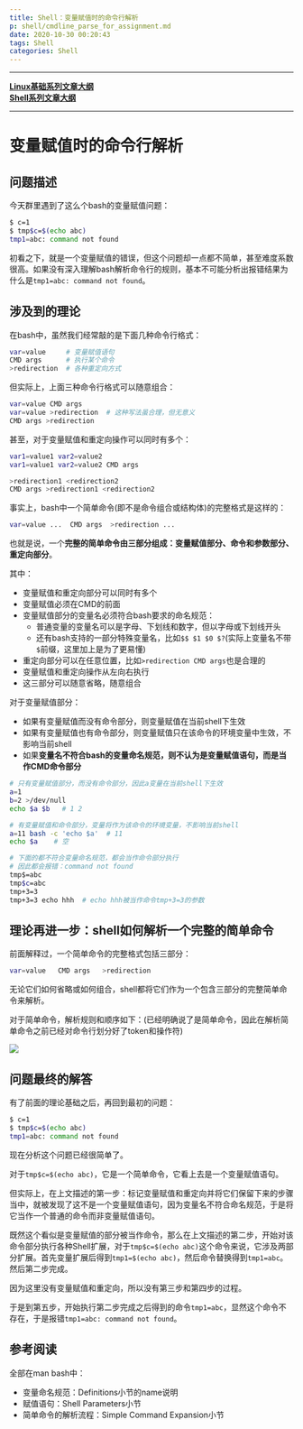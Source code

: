 ```yaml
---
title: Shell：变量赋值时的命令行解析
p: shell/cmdline_parse_for_assignment.md
date: 2020-10-30 00:20:43
tags: Shell
categories: Shell
---
```


--------

**[Linux基础系列文章大纲](/linux/index)**  
**[Shell系列文章大纲](/shell/index)**

--------

# 变量赋值时的命令行解析

## 问题描述

今天群里遇到了这么个bash的变量赋值问题：

```bash
$ c=1
$ tmp$c=$(echo abc)
tmp1=abc: command not found
```

初看之下，就是一个变量赋值的错误，但这个问题却一点都不简单，甚至难度系数很高。如果没有深入理解bash解析命令行的规则，基本不可能分析出报错结果为什么是`tmp1=abc: command not found`。

## 涉及到的理论

在bash中，虽然我们经常敲的是下面几种命令行格式：

```bash
var=value     # 变量赋值语句
CMD args      # 执行某个命令
>redirection  # 各种重定向方式
```

但实际上，上面三种命令行格式可以随意组合：

```bash
var=value CMD args
var=value >redirection  # 这种写法虽合理，但无意义
CMD args >redirection
```

甚至，对于变量赋值和重定向操作可以同时有多个：

```bash
var1=value1 var2=value2
var1=value1 var2=value2 CMD args

>redirection1 <redirection2
CMD args >redirection1 <redirection2
```

事实上，bash中一个简单命令(即不是命令组合或结构体)的完整格式是这样的：

```bash
var=value ...  CMD args  >redirection ...
```

也就是说，一个**完整的简单命令由三部分组成：变量赋值部分、命令和参数部分、重定向部分**。

其中：  
- 变量赋值和重定向部分可以同时有多个  
- 变量赋值必须在CMD的前面  
- 变量赋值部分的变量名必须符合bash要求的命名规范：  
  - 普通变量的变量名可以是字母、下划线和数字，但以字母或下划线开头  
  - 还有bash支持的一部分特殊变量名，比如`$$ $1 $0 $?`(实际上变量名不带`$`前缀，这里加上是为了更易懂)  
- 重定向部分可以在任意位置，比如`>redirection CMD args`也是合理的  
- 变量赋值和重定向操作从左向右执行  
- 这三部分可以随意省略，随意组合  

对于变量赋值部分：  
- 如果有变量赋值而没有命令部分，则变量赋值在当前shell下生效  
- 如果有变量赋值也有命令部分，则变量赋值只在该命令的环境变量中生效，不影响当前shell  
- 如果**变量名不符合bash的变量命名规范，则不认为是变量赋值语句，而是当作CMD命令部分**  

```bash
# 只有变量赋值部分，而没有命令部分，因此a变量在当前shell下生效
a=1
b=2 >/dev/null
echo $a $b   # 1 2

# 有变量赋值和命令部分，变量将作为该命令的环境变量，不影响当前shell
a=11 bash -c 'echo $a'  # 11
echo $a    # 空

# 下面的都不符合变量命名规范，都会当作命令部分执行
# 因此都会报错：command not found
tmp$=abc
tmp$c=abc
tmp+3=3
tmp+3=3 echo hhh  # echo hhh被当作命令tmp+3=3的参数
```

## 理论再进一步：shell如何解析一个完整的简单命令

前面解释过，一个简单命令的完整格式包括三部分：

```bash
var=value   CMD args   >redirection
```

无论它们如何省略或如何组合，shell都将它们作为一个包含三部分的完整简单命令来解析。

对于简单命令，解析规则和顺序如下：(已经明确说了是简单命令，因此在解析简单命令之前已经对命令行划分好了token和操作符)  

![](/img/shell/1603988594364.png)

## 问题最终的解答

有了前面的理论基础之后，再回到最初的问题：

```bash
$ c=1
$ tmp$c=$(echo abc)
tmp1=abc: command not found
```

现在分析这个问题已经很简单了。

对于`tmp$c=$(echo abc)`，它是一个简单命令，它看上去是一个变量赋值语句。

但实际上，在上文描述的第一步：标记变量赋值和重定向并将它们保留下来的步骤当中，就被发现了这不是一个变量赋值语句，因为变量名不符合命名规范，于是将它当作一个普通的命令而非变量赋值语句。

既然这个看似是变量赋值的部分被当作命令，那么在上文描述的第二步，开始对该命令部分执行各种Shell扩展，对于`tmp$c=$(echo abc)`这个命令来说，它涉及两部分扩展。首先变量扩展后得到`tmp1=$(echo abc)`，然后命令替换得到`tmp1=abc`。然后第二步完成。

因为这里没有变量赋值和重定向，所以没有第三步和第四步的过程。

于是到第五步，开始执行第二步完成之后得到的命令`tmp1=abc`，显然这个命令不存在，于是报错`tmp1=abc: command not found`。

## 参考阅读

全部在man bash中：  

- 变量命名规范：Definitions小节的name说明  
- 赋值语句：Shell Parameters小节  
- 简单命令的解析流程：Simple Command Expansion小节  